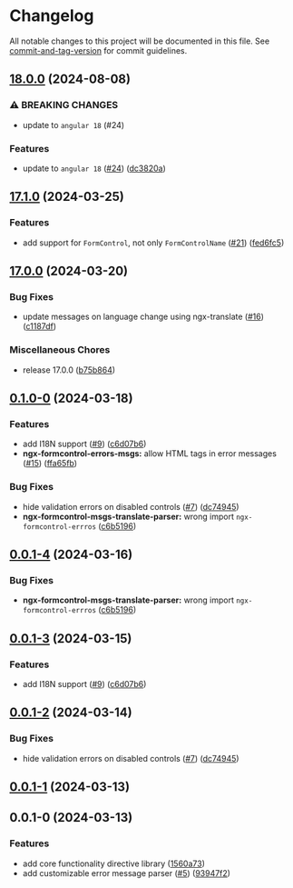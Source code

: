 # Changelog

All notable changes to this project will be documented in this file. See [commit-and-tag-version](https://github.com/absolute-version/commit-and-tag-version) for commit guidelines.

## [18.0.0](https://github.com/dgonzalez870/ngx-formcontrol-errors/compare/v17.1.0...v18.0.0) (2024-08-08)


### ⚠ BREAKING CHANGES

* update to `angular 18` (#24)

### Features

* update to `angular 18` ([#24](https://github.com/dgonzalez870/ngx-formcontrol-errors/issues/24)) ([dc3820a](https://github.com/dgonzalez870/ngx-formcontrol-errors/commit/dc3820a6617072d3948ac673bf9b671047fe0807))

## [17.1.0](https://github.com/dgonzalez870/ngx-formcontrol-errors/compare/v17.0.0...v17.1.0) (2024-03-25)


### Features

* add support for `FormControl`, not only `FormControlName` ([#21](https://github.com/dgonzalez870/ngx-formcontrol-errors/issues/21)) ([fed6fc5](https://github.com/dgonzalez870/ngx-formcontrol-errors/commit/fed6fc5444e638c231892a215ce91afccc3c2adb))

## [17.0.0](https://github.com/dgonzalez870/ngx-formcontrol-errors/compare/v0.1.0-0...v17.0.0) (2024-03-20)


### Bug Fixes

* update messages on language change using ngx-translate ([#16](https://github.com/dgonzalez870/ngx-formcontrol-errors/issues/16)) ([c1187df](https://github.com/dgonzalez870/ngx-formcontrol-errors/commit/c1187df1eb65ca37b1f9fe386d0357437df62bca))


### Miscellaneous Chores

* release 17.0.0 ([b75b864](https://github.com/dgonzalez870/ngx-formcontrol-errors/commit/b75b86444841020d0ac706d595320435be23081d))

## [0.1.0-0](https://github.com/dgonzalez870/ngx-formcontrol-errors/compare/v0.0.1-0...v0.1.0-0) (2024-03-18)


### Features

* add I18N support ([#9](https://github.com/dgonzalez870/ngx-formcontrol-errors/issues/9)) ([c6d07b6](https://github.com/dgonzalez870/ngx-formcontrol-errors/commit/c6d07b68d2609b0389c8facf02e97f7998a9c3fd))
* **ngx-formcontrol-errors-msgs:** allow HTML tags in error messages ([#15](https://github.com/dgonzalez870/ngx-formcontrol-errors/issues/15)) ([ffa65fb](https://github.com/dgonzalez870/ngx-formcontrol-errors/commit/ffa65fb847d38208ebf92f28b6a28b5c94869d44))


### Bug Fixes

* hide validation errors on disabled controls ([#7](https://github.com/dgonzalez870/ngx-formcontrol-errors/issues/7)) ([dc74945](https://github.com/dgonzalez870/ngx-formcontrol-errors/commit/dc74945249b8f2c6f0c558bcbf6db58b3200ebf7))
* **ngx-formcontrol-msgs-translate-parser:** wrong import `ngx-formcontrol-errros` ([c6b5196](https://github.com/dgonzalez870/ngx-formcontrol-errors/commit/c6b519659f9482238db97b540bf42f4601a09018))

## [0.0.1-4](https://github.com/dgonzalez870/ngx-formcontrol-errors/compare/v0.0.1-3...v0.0.1-4) (2024-03-16)


### Bug Fixes

* **ngx-formcontrol-msgs-translate-parser:** wrong import `ngx-formcontrol-errros` ([c6b5196](https://github.com/dgonzalez870/ngx-formcontrol-errors/commit/c6b519659f9482238db97b540bf42f4601a09018))

## [0.0.1-3](https://github.com/dgonzalez870/ngx-formcontrol-errors/compare/v0.0.1-2...v0.0.1-3) (2024-03-15)


### Features

* add I18N support ([#9](https://github.com/dgonzalez870/ngx-formcontrol-errors/issues/9)) ([c6d07b6](https://github.com/dgonzalez870/ngx-formcontrol-errors/commit/c6d07b68d2609b0389c8facf02e97f7998a9c3fd))

## [0.0.1-2](https://github.com/dgonzalez870/ngx-formcontrol-errors/compare/v0.0.1-1...v0.0.1-2) (2024-03-14)


### Bug Fixes

* hide validation errors on disabled controls ([#7](https://github.com/dgonzalez870/ngx-formcontrol-errors/issues/7)) ([dc74945](https://github.com/dgonzalez870/ngx-formcontrol-errors/commit/dc74945249b8f2c6f0c558bcbf6db58b3200ebf7))

## [0.0.1-1](https://github.com/dgonzalez870/ngx-formcontrol-errors/compare/v0.0.1-0...v0.0.1-1) (2024-03-13)

## 0.0.1-0 (2024-03-13)


### Features

* add core functionality directive library ([1560a73](https://github.com/dgonzalez870/ngx-formcontrol-errors/commit/1560a735bc4265034bf93060bd503e180285df3d))
* add customizable error message parser ([#5](https://github.com/dgonzalez870/ngx-formcontrol-errors/issues/5)) ([93947f2](https://github.com/dgonzalez870/ngx-formcontrol-errors/commit/93947f2c98e52963fa252d3478a5928a1e2efb31))
